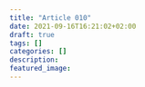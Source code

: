 ```yaml
---
title: "Article 010"
date: 2021-09-16T16:21:02+02:00
draft: true
tags: []
categories: []
description: 
featured_image:
---
```


